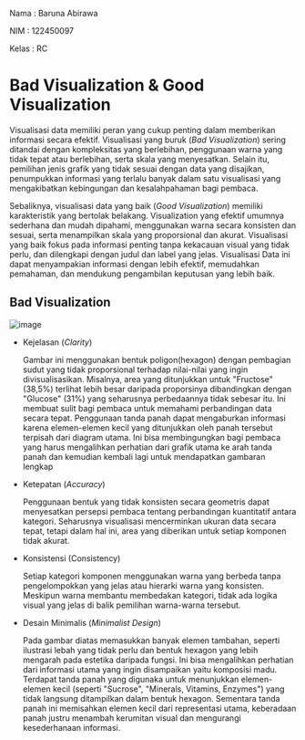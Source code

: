 Nama : Baruna Abirawa

NIM : 122450097

Kelas : RC


# Bad Visualization & Good Visualization

Visualisasi data memiliki peran yang cukup penting dalam memberikan informasi secara efektif. Visualisasi yang buruk (_Bad Visualization_) sering ditandai dengan kompleksitas yang berlebihan, 
penggunaan warna yang tidak tepat atau berlebihan, serta skala yang menyesatkan. Selain itu, pemilihan jenis grafik yang tidak sesuai dengan data yang disajikan, 
penumpukkan informasi yang terlalu banyak dalam satu visualisasi yang mengakibatkan kebingungan dan kesalahpahaman bagi pembaca.

Sebaliknya, visualisasi data yang baik (_Good Visualization_) memiliki karakteristik yang bertolak belakang. Visualization yang efektif umumnya sederhana dan mudah dipahami, 
menggunakan warna secara konsisten dan sesuai, serta menampilkan skala yang proporsional dan akurat. Visualisasi yang baik fokus pada informasi penting tanpa kekacauan visual yang tidak perlu, 
dan dilengkapi dengan judul dan label yang jelas. Visualisasi Data ini dapat menyampakian informasi dengan lebih efektif, memudahkan pemahaman, dan mendukung pengambilan keputusan yang lebih baik.

## Bad Visualization
  ![image](https://github.com/user-attachments/assets/464d5633-cacc-40ce-8772-3cc3c74254e0)
  - Kejelasan (_Clarity_)
    
    Gambar ini menggunakan bentuk poligon(hexagon) dengan pembagian sudut yang tidak proporsional terhadap nilai-nilai yang ingin divisualisasikan. Misalnya, area yang ditunjukkan untuk "Fructose" (38,5%)
    terlihat lebih besar daripada proporsinya dibandingkan dengan "Glucose" (31%) yang seharusnya perbedaannya tidak sebesar itu. Ini membuat sulit bagi pembaca untuk memahami
    perbandingan data secara tepat. Penggunaan tanda panah dapat mengaburkan informasi karena elemen-elemen kecil yang ditunjukkan oleh panah tersebut terpisah dari diagram utama.
    Ini bisa membingungkan bagi pembaca yang harus mengalihkan perhatian dari grafik utama ke arah tanda panah dan kemudian kembali lagi untuk mendapatkan gambaran lengkap

  - Ketepatan (_Accuracy_)

    Penggunaan bentuk yang tidak konsisten secara geometris dapat menyesatkan persepsi pembaca tentang perbandingan kuantitatif antara kategori. Seharusnya visualisasi mencerminkan ukuran data secara tepat,
    tetapi dalam hal ini, area yang diberikan untuk setiap komponen tidak akurat.

  - Konsistensi (Consistency)

    Setiap kategori komponen menggunakan warna yang berbeda tanpa pengelompokkan yang jelas atau hierarki warna yang konsisten. Meskipun warna membantu membedakan kategori, tidak ada logika visual yang jelas di
    balik pemilihan warna-warna tersebut.

  - Desain Minimalis (_Minimalist Design_)

    Pada gambar diatas memasukkan banyak elemen tambahan, seperti ilustrasi lebah yang tidak perlu dan bentuk hexagon yang lebih mengarah pada estetika daripada fungsi. Ini bisa mengalihkan perhatian dari informasi
    utama yang ingin disampaikan yaitu komposisi madu. Terdapat tanda panah yang digunaka untuk menunjukkan elemen-elemen kecil (seperti "Sucrose", "Minerals, Vitamins, Enzymes") yang tidak langsung ditampilkan
    dalam bentuk hexagon. Sementara tanda panah ini memisahkan elemen kecil dari representasi utama, keberadaan panah justru menambah kerumitan visual dan mengurangi kesederhanaan informasi.
